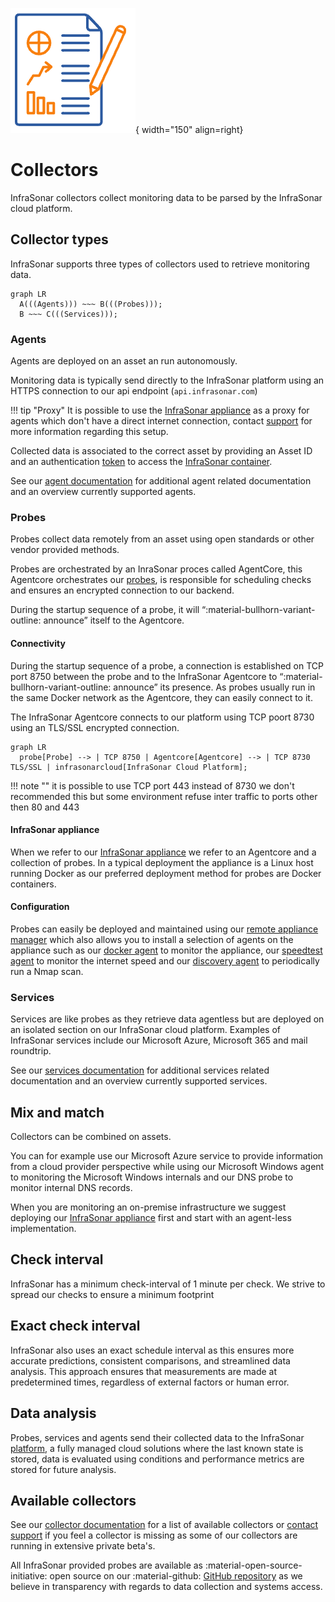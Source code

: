 ![Collectors](../images/concept_collectors.png){ width="150" align=right}

# Collectors

InfraSonar collectors collect monitoring data to be parsed by the InfraSonar cloud platform.

## Collector types

InfraSonar supports three types of collectors used to retrieve monitoring data.

``` mermaid
graph LR
  A(((Agents))) ~~~ B(((Probes)));
  B ~~~ C(((Services)));
```

### Agents

Agents are deployed on an asset an run autonomously.

Monitoring data is typically send directly to the InfraSonar platform using an HTTPS connection to our api endpoint (`api.infrasonar.com`) 

!!! tip "Proxy"
    It is possible to use the [InfraSonar appliance](../collectors/probes/appliance/index.md) as a proxy for agents which don't have a direct internet connection, contact [support](../support/index.md) for more information regarding this setup.

Collected data is associated to the correct asset by providing an Asset ID and an authentication [token](../application/tokens.md) to access the [InfraSonar container](./containers.md).


See our [agent documentation](../collectors/agents/index.md) for additional agent related documentation and an overview currently supported agents.


### Probes

Probes collect data remotely from an asset using open standards or other vendor provided methods.

Probes are orchestrated by an InraSonar proces called AgentCore, this Agentcore orchestrates our [probes](../index.md), is responsible for scheduling checks and ensures an encrypted connection to our backend.

During the startup sequence of a probe, it will “:material-bullhorn-variant-outline: announce” itself to the Agentcore.

#### Connectivity

During the startup sequence of a probe, a connection is established on TCP port 8750 between the probe and to the InfraSonar Agentcore to “:material-bullhorn-variant-outline: announce” its presence. As probes usually run in the same Docker network as the Agentcore, they can easily connect to it.

The InfraSonar Agentcore connects to our platform using TCP poort 8730 using an TLS/SSL encrypted connection.

``` mermaid
graph LR
  probe[Probe] --> | TCP 8750 | Agentcore[Agentcore] --> | TCP 8730 TLS/SSL | infrasonarcloud[InfraSonar Cloud Platform];
```

!!! note ""
    it is possible to use TCP port 443 instead of 8730 we don't recommended this but some environment refuse inter traffic to ports other then 80 and 443


#### InfraSonar appliance

When we refer to our [InfraSonar appliance](../collectors/probes/appliance/index.md) we refer to an Agentcore and a collection of probes. In a typical deployment the appliance is a Linux host running Docker as our preferred deployment method for probes are Docker containers.

#### Configuration

Probes can easily be deployed and maintained using our [remote appliance manager](../application/agentcores.md#remote-appliance-manager) which also allows you to install a selection of agents on the appliance such as our [docker agent](../collectors/agents/docker.md) to monitor the appliance, our [speedtest agent](../collectors/agents/speedtest.md) to monitor the internet speed and our [discovery agent](../collectors/agents/discovery.md) to periodically run a Nmap scan. 

### Services

Services are like probes as they retrieve data agentless but are deployed on an isolated section on our InfraSonar cloud platform. Examples of InfraSonar services include our Microsoft Azure, Microsoft 365 and mail roundtrip.
    
See our [services documentation](../collectors/services/index.md) for additional services related documentation and an overview currently supported services.

## Mix and match 

Collectors can be combined on assets.

You can for example use our Microsoft Azure service to provide information from a cloud provider perspective while using our Microsoft Windows agent to monitoring the Microsoft Windows internals and our DNS probe to monitor internal DNS records.

When you are monitoring an on-premise infrastructure we suggest deploying our [InfraSonar appliance](../collectors/probes/appliance/index.md) first and start with an agent-less implementation.

## Check interval

InfraSonar has a minimum check-interval of 1 minute per check.
We strive to spread our checks to ensure a minimum footprint

## Exact check interval

InfraSonar also uses an exact schedule interval as this ensures more accurate predictions, consistent comparisons, and streamlined data analysis. This approach ensures that measurements are made at predetermined times, regardless of external factors or human error.


## Data analysis

Probes, services and agents send their collected data to the InfraSonar [platform](../introduction/platform.md), a fully managed cloud solutions where the last known state is stored, data is evaluated using conditions and performance metrics are stored for future analysis.

## Available collectors

See our [collector documentation](../collectors/index.md) for a list of available collectors or [contact support](../support/index.md) if you feel a collector is missing as some of our collectors are running in extensive private beta's.

All InfraSonar provided probes are available as :material-open-source-initiative: open source on our :material-github: [GitHub repository](https://github.com/infrasonar/) as we believe in transparency with regards to data collection and systems access.